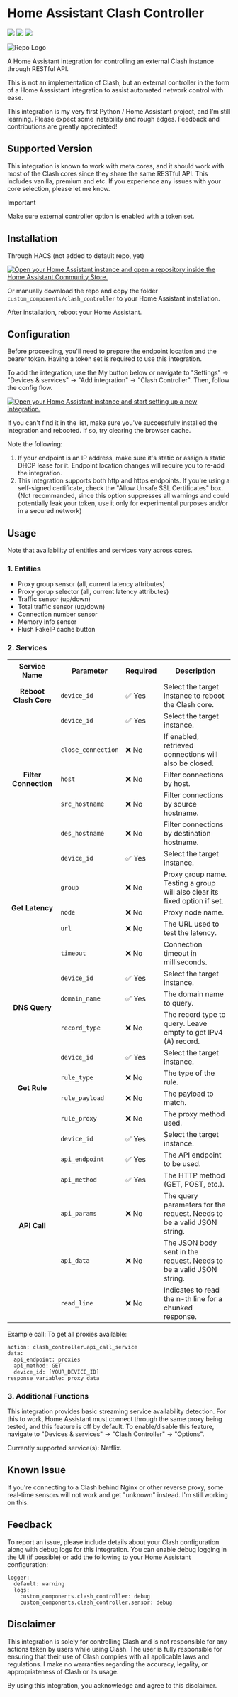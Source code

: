 # Home Assistant Clash Controller
[![](https://img.shields.io/badge/license-MIT-blue)](LICENSE)
[![](https://img.shields.io/badge/maintainer-%40myhades-green)](https://github.com/myhades)
[![](https://img.shields.io/github/v/release/myhades/ha-clash-controller)](https://github.com/myhades/ha-clash-controller/releases)

![Repo Logo](https://raw.githubusercontent.com/myhades/ha-clash-controller/refs/heads/main/assets/clash_controller_repo_logo.png)

A Home Assistant integration for controlling an external Clash instance through RESTful API.

This is not an implementation of Clash, but an external controller in the form of a Home Asssistant integration to assist automated network control with ease. 

This integration is my very first Python / Home Assistant project, and I’m still learning. Please expect some instability and rough edges. Feedback and contributions are greatly appreciated!

## Supported Version

This integration is known to work with meta cores, and it should work with most of the Clash cores since they share the same RESTful API. This includes vanilla, premium and etc.
If you experience any issues with your core selection, please let me know. 

> [!IMPORTANT]
> Make sure external controller option is enabled with a token set.

## Installation

Through HACS (not added to default repo, yet)

[![Open your Home Assistant instance and open a repository inside the Home Assistant Community Store.](https://my.home-assistant.io/badges/hacs_repository.svg)](https://my.home-assistant.io/redirect/hacs_repository/?owner=myhades&repository=ha-clash-controller&category=integration)

Or manually download the repo and copy the folder `custom_components/clash_controller` to your Home Assistant installation.

After installation, reboot your Home Assistant.

## Configuration

Before proceeding, you'll need to prepare the endpoint location and the bearer token. Having a token set is required to use this integration.

To add the integration, use the My button below or navigate to "Settings" -> "Devices & services" -> "Add integration" -> "Clash Controller". Then, follow the config flow. 

[![Open your Home Assistant instance and start setting up a new integration.](https://my.home-assistant.io/badges/config_flow_start.svg)](https://my.home-assistant.io/redirect/config_flow_start/?domain=clash_controller)

If you can't find it in the list, make sure you've successfully installed the integration and rebooted. If so, try clearing the browser cache.

Note the following:
1. If your endpoint is an IP address, make sure it's static or assign a static DHCP lease for it. Endpoint location changes will require you to re-add the integration.
2. This integration supports both http and https endpoints. If you're using a self-signed certificate, check the "Allow Unsafe SSL Certificates" box.
(Not recommanded, since this option suppresses all warnings and could potentially leak your token, use it only for experimental purposes and/or in a secured network)

## Usage

Note that availability of entities and services vary across cores.

### 1. Entities

- Proxy group sensor (all, current latency attributes)
- Proxy gorup selector (all, current latency attributes)
- Traffic sensor (up/down)
- Total traffic sensor (up/down)
- Connection number sensor
- Memory info sensor
- Flush FakeIP cache button

### 2. Services

<table>
  <tr>
    <th>Service Name</th>
    <th>Parameter</th>
    <th>Required</th>
    <th>Description</th>
  </tr>
  
  <tr>
    <td align="center"><b>Reboot Clash Core</b></td>
    <td><code>device_id</code></td>
    <td>✅ Yes</td>
    <td>Select the target instance to reboot the Clash core.</td>
  </tr>
  <tr>
    <td rowspan="5" align="center"><b>Filter Connection</b></td>
    <td><code>device_id</code></td>
    <td>✅ Yes</td>
    <td>Select the target instance.</td>
  </tr>
  <tr>
    <td><code>close_connection</code></td>
    <td>❌ No</td>
    <td>If enabled, retrieved connections will also be closed.</td>
  </tr>
  <tr>
    <td><code>host</code></td>
    <td>❌ No</td>
    <td>Filter connections by host.</td>
  </tr>
  <tr>
    <td><code>src_hostname</code></td>
    <td>❌ No</td>
    <td>Filter connections by source hostname.</td>
  </tr>
  <tr>
    <td><code>des_hostname</code></td>
    <td>❌ No</td>
    <td>Filter connections by destination hostname.</td>
  </tr>

  <tr>
    <td rowspan="5" align="center"><b>Get Latency</b></td>
    <td><code>device_id</code></td>
    <td>✅ Yes</td>
    <td>Select the target instance.</td>
  </tr>
  <tr>
    <td><code>group</code></td>
    <td>❌ No</td>
    <td>Proxy group name. Testing a group will also clear its fixed option if set.</td>
  </tr>
  <tr>
    <td><code>node</code></td>
    <td>❌ No</td>
    <td>Proxy node name.</td>
  </tr>
  <tr>
    <td><code>url</code></td>
    <td>❌ No</td>
    <td>The URL used to test the latency.</td>
  </tr>
  <tr>
    <td><code>timeout</code></td>
    <td>❌ No</td>
    <td>Connection timeout in milliseconds.</td>
  </tr>

  <tr>
    <td rowspan="3" align="center"><b>DNS Query</b></td>
    <td><code>device_id</code></td>
    <td>✅ Yes</td>
    <td>Select the target instance.</td>
  </tr>
  <tr>
    <td><code>domain_name</code></td>
    <td>✅ Yes</td>
    <td>The domain name to query.</td>
  </tr>
  <tr>
    <td><code>record_type</code></td>
    <td>❌ No</td>
    <td>The record type to query. Leave empty to get IPv4 (A) record.</td>
  </tr>

  <tr>
    <td rowspan="4" align="center"><b>Get Rule</b></td>
    <td><code>device_id</code></td>
    <td>✅ Yes</td>
    <td>Select the target instance.</td>
  </tr>
  <tr>
    <td><code>rule_type</code></td>
    <td>❌ No</td>
    <td>The type of the rule.</td>
  </tr>
  <tr>
    <td><code>rule_payload</code></td>
    <td>❌ No</td>
    <td>The payload to match.</td>
  </tr>
  <tr>
    <td><code>rule_proxy</code></td>
    <td>❌ No</td>
    <td>The proxy method used.</td>
  </tr>

  <tr>
    <td rowspan="6" align="center"><b>API Call</b></td>
    <td><code>device_id</code></td>
    <td>✅ Yes</td>
    <td>Select the target instance.</td>
  </tr>
  <tr>
    <td><code>api_endpoint</code></td>
    <td>✅ Yes</td>
    <td>The API endpoint to be used.</td>
  </tr>
  <tr>
    <td><code>api_method</code></td>
    <td>✅ Yes</td>
    <td>The HTTP method (GET, POST, etc.).</td>
  </tr>
  <tr>
    <td><code>api_params</code></td>
    <td>❌ No</td>
    <td>The query parameters for the request. Needs to be a valid JSON string.</td>
  </tr>
  <tr>
    <td><code>api_data</code></td>
    <td>❌ No</td>
    <td>The JSON body sent in the request. Needs to be a valid JSON string.</td>
  </tr>
  <tr>
    <td><code>read_line</code></td>
    <td>❌ No</td>
    <td>Indicates to read the n-th line for a chunked response.</td>
  </tr>
</table>


Example call: To get all proxies available:
```
action: clash_controller.api_call_service
data:
  api_endpoint: proxies
  api_method: GET
  device_id: [YOUR_DEVICE_ID]
response_variable: proxy_data
```


### 3. Additional Functions
This integration provides basic streaming service availability detection.
For this to work, Home Assistant must connect through the same proxy being tested, and this feature is off by default.
To enable/disable this feature, navigate to "Devices & services" -> "Clash Controller" -> "Options".

Currently supported service(s): Netflix.

## Known Issue
If you're connecting to a Clash behind Nginx or other reverse proxy, some real-time sensors will not work and get "unknown" instead. I'm still working on this.

## Feedback
To report an issue, please include details about your Clash configuration along with debug logs for this integration.
You can enable debug logging in the UI (if possible) or add the following to your Home Assistant configuration:
```
logger:
  default: warning
  logs:
    custom_components.clash_controller: debug
    custom_components.clash_controller.sensor: debug
```

## Disclaimer

This integration is solely for controlling Clash and is not responsible for any actions taken by users while using Clash. The user is fully responsible for ensuring that their use of Clash complies with all applicable laws and regulations. I make no warranties regarding the accuracy, legality, or appropriateness of Clash or its usage.

By using this integration, you acknowledge and agree to this disclaimer.
